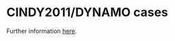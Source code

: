# CINDY2011/DYNAMO cases

Further information <a href="https://nbviewer.jupyter.org/github/romainroehrig/DEPHY-SCM/blob/master/DYNAMO/README.ipynb" target="_blank">here</a>.
